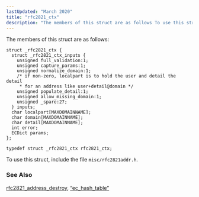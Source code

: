 ```yaml
---
lastUpdated: "March 2020"
title: "rfc2821_ctx"
description: "The members of this struct are as follows To use this struct include the file misc rfc 2821 addr h rfc 2821 address destroy Section 68 31 ec hash table..."
---
```


The members of this struct are as follows:

```
struct _rfc2821_ctx {
  struct _rfc2821_ctx_inputs {
    unsigned full_validation:1;
    unsigned capture_params:1;
    unsigned normalize_domain:1;
    /* if non-zero, localpart is to hold the user and detail the detail
     * for an address like user+detail@domain */
    unsigned populate_detail:1;
    unsigned allow_missing_domain:1;
    unsigned _spare:27;
  } inputs;
  char localpart[MAXDOMAINNAME];
  char domain[MAXDOMAINNAME];
  char detail[MAXDOMAINNAME];
  int error;
  ECDict params;
};

typedef struct _rfc2821_ctx rfc2821_ctx;
```

To use this struct, include the file `misc/rfc2821addr.h`.

### <a name="idp46569024"></a> See Also

[rfc2821_address_destroy](/momentum/3/3-api/apis-rfc-2821-address-destroy), [“ec_hash_table”](/momentum/3/3-api/structs-ec-hash-table)
